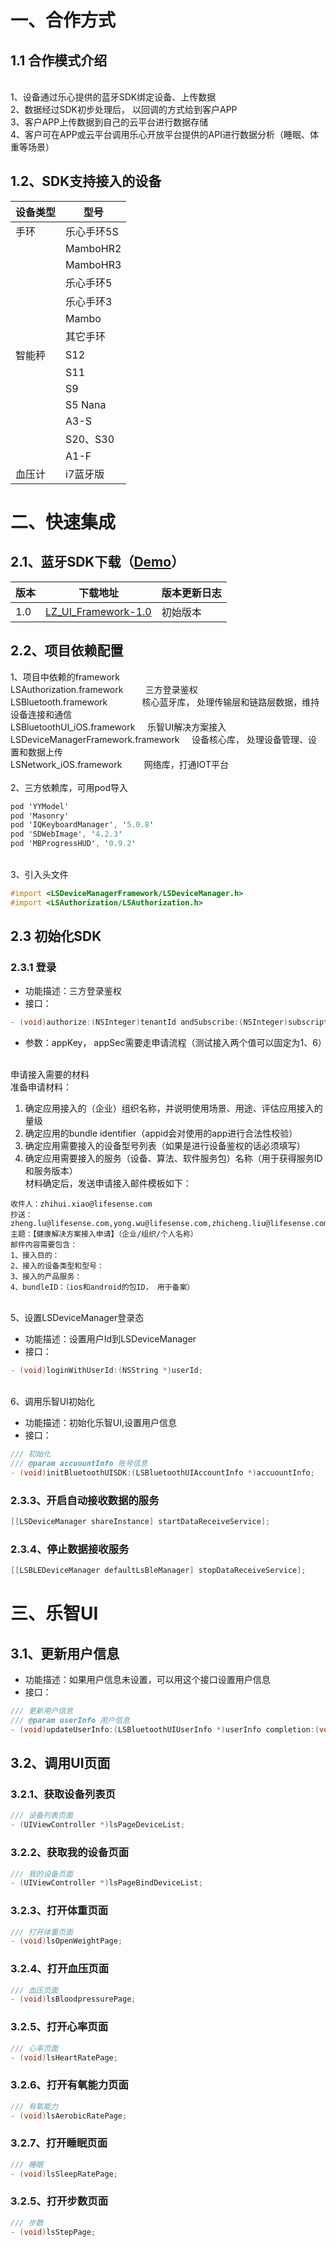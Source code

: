 <a name="1d2be86b"></a>
# 一、合作方式


<a name="974b0860"></a>
## 1.1 合作模式介绍

<br />1、设备通过乐心提供的蓝牙SDK绑定设备、上传数据<br />2、数据经过SDK初步处理后， 以回调的方式给到客户APP<br />3、客户APP上传数据到自己的云平台进行数据存储<br />4、客户可在APP或云平台调用乐心开放平台提供的API进行数据分析（睡眠、体重等场景）<br />

<a name="9561480b"></a>
## 1.2、SDK支持接入的设备
| 设备类型 | 型号 |
| --- | --- |
| 手环 | 乐心手环5S |
|  | MamboHR2 |
|  | MamboHR3 |
|  | 乐心手环5 |
|  | 乐心手环3 |
|  | Mambo |
|  | 其它手环 |
| 智能秤 | S12 |
|  | S11 |
|  | S9 |
|  | S5 Nana |
|  | A3-S |
|  | S20、S30 |
|  | A1-F |
| 血压计 | i7蓝牙版 |



<a name="49b9f02f"></a>
# 二、快速集成
<a name="250a1dc2"></a>
## 2.1、蓝牙SDK下载（[Demo](https://github.com/leshiguang/lz_bluetooth_demo_ios)）
| 版本 | 下载地址 | 版本更新日志 |
| --- | --- | --- |
| 1.0 | [LZ_UI_Framework-1.0](http://qi4q5rivb.hn-bkt.clouddn.com/LZ_UI_framework_1.0.zip) | 初始版本 |



<a name="64f6bfd9"></a>
## 2.2、项目依赖配置
1、项目中依赖的framework<br />LSAuthorization.framework         三方登录鉴权<br />LSBluetooth.framework              核心蓝牙库， 处理传输层和链路层数据，维持设备连接和通信<br />LSBluetoothUI_iOS.framework     乐智UI解决方案接入<br />LSDeviceManagerFramework.framework     设备核心库， 处理设备管理、设置和数据上传<br />LSNetwork_iOS.framework         网络库，打通IOT平台<br />
<br />2、三方依赖库，可用pod导入<br />

```objectivec
pod 'YYModel'
pod 'Masonry'
pod 'IQKeyboardManager', '5.0.8'
pod 'SDWebImage', '4.2.3'
pod 'MBProgressHUD', '0.9.2'
```

<br />3、引入头文件<br />

```objectivec
#import <LSDeviceManagerFramework/LSDeviceManager.h>
#import <LSAuthorization/LSAuthorization.h>
```


<a name="d0dbd0c5"></a>
## 2.3 初始化SDK
<a name="c219d5c1"></a>
### 2.3.1 登录

- 功能描述：三方登录鉴权
- 接口：
```objectivec
- (void)authorize:(NSInteger)tenantId andSubscribe:(NSInteger)subscriptionId andThirdUserId:(NSString *)associatedId callback:(void (^)(LSAccountAuthorizeResponse *)) complete;
```


- 参数：appKey， appSec需要走申请流程（测试接入两个值可以固定为1、6）


<br />申请接入需要的材料 <br />准备申请材料：

1. 确定应用接入的（企业）组织名称，并说明使用场景、用途、评估应用接入的量级 
1. 确定应用的bundle identifier（appid会对使用的app进行合法性校验）
1. 确定应用需要接入的设备型号列表（如果是进行设备鉴权的话必须填写）
1. 确定应用需要接入的服务（设备、算法、软件服务包）名称（用于获得服务ID和服务版本）<br />材料确定后，发送申请接入邮件模板如下：



```
收件人：zhihui.xiao@lifesense.com
抄送：zheng.lu@lifesense.com,yong.wu@lifesense.com,zhicheng.liu@lifesense.com,chuang.liu@lifesense.com,bangwei.mo@lifesense.com
主题：【健康解决方案接入申请】（企业/组织/个人名称）
邮件内容需要包含：
1、接入目的：
2、接入的设备类型和型号：
3、接入的产品服务：
4、bundleID：（ios和android的包ID， 用于备案）
```

<br />5、设置LSDeviceManager登录态<br />

- 功能描述：设置用户Id到LSDeviceManager
- 接口：



```objectivec
- (void)loginWithUserId:(NSString *)userId;
```

<br />6、调用乐智UI初始化<br />

- 功能描述：初始化乐智UI,设置用户信息
- 接口：



```objectivec
/// 初始化
/// @param accuountInfo 账号信息
- (void)initBluetoothUISDK:(LSBluetoothUIAccountInfo *)accuountInfo;
```


<a name="cf2f1d46"></a>
### 2.3.3、开启自动接收数据的服务


```objectivec
[[LSDeviceManager shareInstance] startDataReceiveService];
```


<a name="5738faa5"></a>
### 2.3.4、停止数据接收服务


```objectivec
[[LSBLEDeviceManager defaultLsBleManager] stopDataReceiveService];
```


<a name="6trn3"></a>
# 三、乐智UI


<a name="f18377ec"></a>
## 3.1、更新用户信息


- 功能描述：如果用户信息未设置，可以用这个接口设置用户信息
- 接口：



```objectivec
/// 更新用户信息
/// @param userInfo 用户信息
- (void)updateUserInfo:(LSBluetoothUIUserInfo *)userInfo completion:(void(^)(LSBluetoothResultType resultType))completion;
```


<a name="b1887611"></a>
## 3.2、调用UI页面


<a name="ed4ccbcf"></a>
### 3.2.1、获取设备列表页


```objectivec
/// 设备列表页面
- (UIViewController *)lsPageDeviceList;
```


<a name="8c0b700f"></a>
### 3.2.2、获取我的设备页面


```objectivec
/// 我的设备页面
- (UIViewController *)lsPageBindDeviceList;
```


<a name="64f59ce3"></a>
### 3.2.3、打开体重页面


```objectivec
/// 打开体重页面
- (void)lsOpenWeightPage;
```


<a name="872e220c"></a>
### 3.2.4、打开血压页面


```objectivec
/// 血压页面
- (void)lsBloodpressurePage;
```


<a name="09f88fda"></a>
### 3.2.5、打开心率页面


```objectivec
/// 心率页面
- (void)lsHeartRatePage;
```


<a name="670f6ad7"></a>
### 3.2.6、打开有氧能力页面


```objectivec
/// 有氧能力
- (void)lsAerobicRatePage;
```


<a name="ed559002"></a>
### 3.2.7、打开睡眠页面


```objectivec
/// 睡眠
- (void)lsSleepRatePage;
```


<a name="1b8a4d49"></a>
### 3.2.5、打开步数页面


```objectivec
/// 步数
- (void)lsStepPage;
```

<br />


